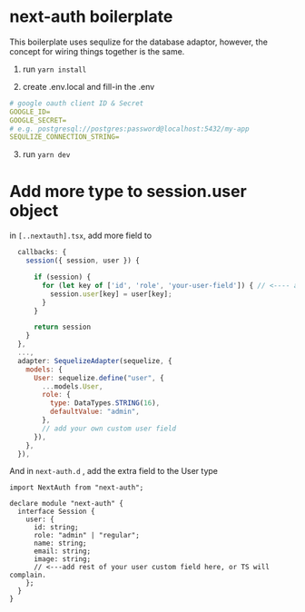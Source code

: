 # next-auth boilerplate

This boilerplate uses sequlize for the database adaptor, however, the concept for wiring things together is the same.

1. run `yarn install`

2. create .env.local and fill-in the .env

```yml
# google oauth client ID & Secret
GOOGLE_ID=
GOOGLE_SECRET=
# e.g. postgresql://postgres:password@localhost:5432/my-app
SEQULIZE_CONNECTION_STRING=
```

3. run `yarn dev`

# Add more type to session.user object

in `[..nextauth].tsx`, add more field to

```js
  callbacks: {
    session({ session, user }) {

      if (session) {
        for (let key of ['id', 'role', 'your-user-field']) { // <---- add custom field here so that user object from in session.user will have those filed
          session.user[key] = user[key];
        }
      }

      return session
    }
  },
  ...,
  adapter: SequelizeAdapter(sequelize, {
    models: {
      User: sequelize.define("user", {
        ...models.User,
        role: {
          type: DataTypes.STRING(16),
          defaultValue: "admin",
        },
        // add your own custom user field
      }),
    },
  }),
```

And in `next-auth.d` , add the extra field to the User type

```tsx
import NextAuth from "next-auth";

declare module "next-auth" {
  interface Session {
    user: {
      id: string;
      role: "admin" | "regular";
      name: string;
      email: string;
      image: string;
      // <---add rest of your user custom field here, or TS will complain.
    };
  }
}
```
